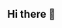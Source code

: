 ## Hi there 👋

<!--
**IDwiiX/IDwiiX** is a ✨ _special_ ✨ repository because its `README.md` (this file) appears on your GitHub profile.

Here are some ideas to get you started:

- 🔭 I’m currently a student.
- 🌱 I’m trying to create as many programming project as I can in my second Freshman semester.
- ⚡ I’m looking for intership.
- 📫 How to reach me: mohamedali.kabiri@gmail.com

-->
